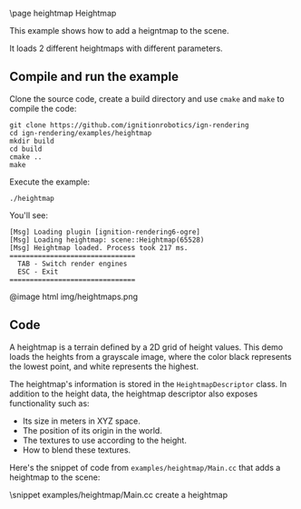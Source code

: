 \page heightmap Heightmap

This example shows how to add a heigntmap to the scene.

It loads 2 different heightmaps with different parameters.

## Compile and run the example

Clone the source code, create a build directory and use `cmake` and `make` to compile the code:

```{.sh}
git clone https://github.com/ignitionrobotics/ign-rendering
cd ign-rendering/examples/heightmap
mkdir build
cd build
cmake ..
make
```
Execute the example:

```{.sh}
./heightmap
```

You'll see:

```{.sh}
[Msg] Loading plugin [ignition-rendering6-ogre]
[Msg] Loading heightmap: scene::Heightmap(65528)
[Msg] Heightmap loaded. Process took 217 ms.
===============================
  TAB - Switch render engines
  ESC - Exit
===============================
```
@image html img/heightmaps.png

## Code

A heightmap is a terrain defined by a 2D grid of height values. This demo
loads the heights from a grayscale image, where the color black represents
the lowest point, and white represents the highest.

The heightmap's information is stored in the `HeightmapDescriptor` class.
In addition to the height data, the heightmap descriptor also exposes
functionality such as:

* Its size in meters in XYZ space.
* The position of its origin in the world.
* The textures to use according to the height.
* How to blend these textures.

Here's the snippet of code from `examples/heightmap/Main.cc` that adds a heightmap
to the scene:

\snippet examples/heightmap/Main.cc create a heightmap
